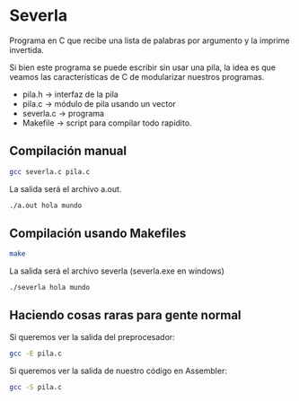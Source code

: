 # Severla

Programa en C que recibe una lista de palabras por argumento y la imprime invertida.

Si bien este programa se puede escribir sin usar una pila, la idea es que veamos las características de C de modularizar nuestros programas.

- pila.h -> interfaz de la pila
- pila.c -> módulo de pila usando un vector
- severla.c -> programa
- Makefile -> script para compilar todo rapidito.

## Compilación manual

```bash
gcc severla.c pila.c
```

La salida será el archivo a.out. 

```bash
./a.out hola mundo
```

## Compilación usando Makefiles

```bash
make
```

La salida será el archivo severla (severla.exe en windows)

```bash
./severla hola mundo
```
## Haciendo cosas raras para gente normal

Si queremos ver la salida del preprocesador:

```bash
gcc -E pila.c
```

Si queremos ver la salida de nuestro código en Assembler:

```bash
gcc -S pila.c
```

